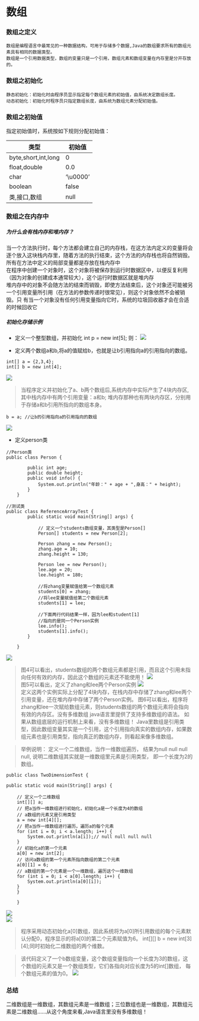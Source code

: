 # 数组
### 数组之定义
	数组是编程语言中最常见的一种数据结构，可用于存储多个数据,Java的数组要求所有的数组元素具有相同的数据类型。
	数组是一个引用数据类型，数组的变量只是一个引用，数组元素和数组变量在内存里是分开存放的。
### 数组之初始化
	静态初始化：初始化时由程序员显示指定每个数组元素的初始值，由系统决定数组长度。
	动态初始化：初始化时程序员只指定数组长度，由系统为数组元素分配初始值。
### 数组之初始值
指定初始值时，系统按如下规则分配初始值：<br>

   类型			     | 初始值
----------------------|-------
byte,short,int,long	  |   0
float,double		  |  0.0
char  				  |‘\u0000’
boolean			      |	false
类,接口,数组			  | null


### 数组之在内存中
##### 为什么会有栈内存和堆内存？ 
   当一个方法执行时，每个方法都会建立自己的内存栈，在这方法内定义的变量将会逐个放入这块栈内存里，随着方法的执行结束，这个方法的内存栈也将自然销毁。
所有在方法中定义的局部变量都是存放在栈内存中<br>
   在程序中创建一个对象时，这个对象将被保存到运行时数据区中，以便反复利用（因为对象的创建成本通常较大），这个运行时数据区就是堆内存<br>
   堆内存中的对象不会随方法的结束而销毁，即使方法结束后，这个对象还可能被另一个引用变量所引用（在方法的参数传递时很常见），则这个对象依然不会被销毁。只 有当一个对象没有任何引用变量指向它时，系统的垃圾回收器才会在合适的时候回收它<br>

##### 初始化存储示例
* 定义一个整型数组，并初始化 int p = new int[5]; 则：
![](https://github.com/TrueOr/Java/raw/master/Array/picture/数组在内存中的存储图1)<br>

* 定义两个数组a和b,将a的值赋给b，也就是让b引用指向a的引用指向的数组。
```
int[] a = {2,3,4}; 
int[] b = new int[4]; 
```
![](https://github.com/TrueOr/Java/raw/master/Array/picture/数组在内存中的存储图2)<br>
> 当程序定义并初始化了a、b两个数组后,系统内存中实际产生了4块内存区,其中栈内存中有两个引用变量：a和b; 
> 堆内存那种也有两块内存区，分别用于存储a和b引用所指向的数组本身。 
```
b = a; //让b的引用指向a的引用指向的数组
```

![](https://github.com/TrueOr/Java/raw/master/Array/picture/数组在内存中的存储图3)<br>

* 定义person类
```
//Person类
public class Person {                                                  

        public int age;
        public double height;
        public void info() {
            System.out.println("年龄：" + age + ",身高：" + height);
        }
    }
	
//测试类
public class ReferenceArrayTest {           
        public static void main(String[] args) {

            // 定义一个students数组变量，其类型是Person[]
            Person[] students = new Person[2];

            Person zhang = new Person();
            zhang.age = 10;
            zhang.height = 130;

            Person lee = new Person();
            lee.age = 20;
            lee.height = 180;

            //将zhang变量赋值给第一个数组元素
            students[0] = zhang;
            //将lee变量赋值给第二个数组元素
            students[1] = lee;

            //下面两行代码结果一样，因为lee和student[1]
            //指向的是同一个Person实例
            lee.info();
            students[1].info();
        }

    }
```
![](https://github.com/TrueOr/Java/raw/master/Array/picture/数组在内存中的存储图4)<br>
> 图4可以看出，students数组的两个数组元素都是引用，而且这个引用未指向任何有效的内存，因此这个数组的元素还不能使用！
![](https://github.com/TrueOr/Java/raw/master/Array/picture/数组在内存中的存储图5)<br>
> 图5可以看出，定义了zhang和lee两个Person实例
![](https://github.com/TrueOr/Java/raw/master/Array/picture/数组在内存中的存储图6)<br>
> 定义这两个实例实际上分配了4块内存，在栈内存中存储了zhang和lee两个引用变量，还在堆内存中存储了两个Person实例。
> 图6可以看出，程序将zhang和lee一次赋给数组元素，则students数组的两个数组元素将会指向有效的内存区。没有多维数组
> java语言里提供了支持多维数组的语法。 如果从数组底层的运行机制上来看，没有多维数组！ 
> Java里数组是引用类型，因此数组变量其实是一个引用，这个引用指向真实的数组内存，如果数组元素也是引用类型，指向真正的数组内存，则看起来像多维数组。

> 举例说明： 
> 	定义一个二维数组，当作一维数组遍历， 结果为null null null null, 
> 	说明二维数组其实就是一维数组里元素是引用类型， 即一个长度为2的数组。
```
public class TwoDimensionTest {

public static void main(String[] args) {

    // 定义一个二维数组
    int[][] a;
    // 把a当作一维数组进行初始化，初始化a是一个长度为4的数组
    // a数组的元素又是引用类型
    a = new int[4][];
    // 把a当作一维数组进行遍历，遍历a的每个元素
    for (int i = 0; i < a.length; i++) {
        System.out.println(a[i]);// null null null null
    }
    // 初始化a的第一个元素
    a[0] = new int[2];
    // 访问a数组的第一个元素所指向数组的第二个元素
    a[0][1] = 6;
    // a数组的第一个元素是一个一维数组，遍历这个一维数组
    for (int i = 0; i < a[0].length; i++) {
        System.out.println(a[0][i]);
    }
    }

    }
```
![](https://github.com/TrueOr/Java/raw/master/Array/picture/数组在内存中的存储图7)<br>
![](https://github.com/TrueOr/Java/raw/master/Array/picture/数组在内存中的存储图8)<br>
> 程序采用动态初始化a[0]数组，因此系统将为a[0]所引用数组的每个元素默认分配0，程序显示的将a[0]的第二个元素赋值为6。 
> int[][] b = new int[3][4];同时初始化二维数组的两个维数。

> 该代码定义了一个b数组变量，这个数组变量指向一个长度为3的数组，这个数组的元素又是一个数组类型，它们各指向对应长度为5的int[]数组， 
> 每个数组元素的值为0。
![](https://github.com/TrueOr/Java/raw/master/Array/picture/数组在内存中的存储图9)<br>


### 总结
二维数组是一维数组，其数组元素是一维数组；三位数组也是一维数组，其数组元素是二维数组……从这个角度来看,Java语言里没有多维数组！








